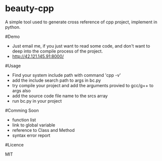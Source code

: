 beauty-cpp
==========
A simple tool used to generate cross reference of cpp project, implement in python.

#Demo
* Just email me, if you just want to read some code, and don't want to deep into the compile process of the project.
* http://42.121.145.91:8000/

#Usage
* Find your system include path with command 'cpp -v'
* add the include search path to args in bc.py
* try compile your project and add the arguments provied to gcc/g++ to  args also
* add the source code file name to the srcs array
* run bc.py in your project 

#Comming Soon
* function list
* link to global variable
* reference to Class and Method
* syntax error report

#Licence

MIT
